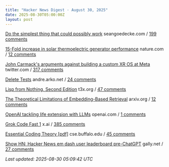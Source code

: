 ```yaml
---
title: "Hacker News Digest · August 30, 2025"
date: 2025-08-30T05:00:00Z
layout: post
---
```


[Do the simplest thing that could possibly work](https://www.seangoedecke.com/the-simplest-thing-that-could-possibly-work/)  seangoedecke.com / [199 comments](https://news.ycombinator.com/item?id=45068091)

[15-Fold increase in solar thermoelectric generator performance](https://www.nature.com/articles/s41377-025-01916-9)  nature.com / [12 comments](https://news.ycombinator.com/item?id=45030038)

[John Carmack's arguments against building a custom XR OS at Meta](https://twitter.com/ID_AA_Carmack/status/1961172409920491849)  twitter.com / [317 comments](https://news.ycombinator.com/item?id=45066395)

[Delete Tests](https://andre.arko.net/2025/06/30/you-should-delete-tests/)  andre.arko.net / [24 comments](https://news.ycombinator.com/item?id=45038074)

[Lisp from Nothing, Second Edition](http://t3x.org/lfn/index.html)  t3x.org / [47 comments](https://news.ycombinator.com/item?id=45037419)

[The Theoretical Limitations of Embedding-Based Retrieval](https://arxiv.org/abs/2508.21038)  arxiv.org / [12 comments](https://news.ycombinator.com/item?id=45068986)

[OpenAI tackling life extension with LLMs](https://openai.com/index/accelerating-life-sciences-research-with-retro-biosciences/)  openai.com / [1 comments](https://news.ycombinator.com/item?id=45071703)

[Grok Code Fast 1](https://x.ai/news/grok-code-fast-1)  x.ai / [385 comments](https://news.ycombinator.com/item?id=45063559)

[Essential Coding Theory [pdf]](https://cse.buffalo.edu/faculty/atri/courses/coding-theory/book/web-coding-book.pdf)  cse.buffalo.edu / [45 comments](https://news.ycombinator.com/item?id=45065705)

[Show HN: Hacker News em dash user leaderboard pre-ChatGPT](https://www.gally.net/miscellaneous/hn-em-dash-user-leaderboard.html)  gally.net / [27 comments](https://news.ycombinator.com/item?id=45071722)


_Last updated: 2025-08-30 05:09:42 UTC_
